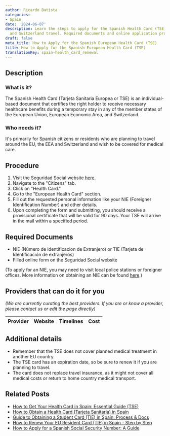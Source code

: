 ```yaml
---
author: Ricardo Batista
categories:
- Spain
date: '2024-06-07'
description: Learn the steps to apply for the Spanish Health Card (TSE) for EU, EEA,
  and Switzerland travel. Required documents and online application process included.
draft: false
meta_title: How to Apply for the Spanish European Health Card (TSE)
title: How to Apply for the Spanish European Health Card (TSE)
translationKey: spain-health_card_renewal
---
```


## Description
### What is it?
The Spanish Health Card (Tarjeta Sanitaria Europea or TSE) is an individual-based document that certifies the right holder to receive necessary healthcare benefits during a temporary stay in any of the member states of the European Union, European Economic Area, and Switzerland.
### Who needs it?
It's primarily for Spanish citizens or residents who are planning to travel around the EU, the EEA and Switzerland and wish to be covered for medical care.

## Procedure
1. Visit the Seguridad Social website [here](https://sede.seg-social.gob.es/).
2. Navigate to the "Citizens" tab.
3. Click on "Health Card."
4. Go to the "European Health Card" section.
5. Fill out the requested personal information like your NIE (Foreigner Identification Number) and other details.
6. Upon completing the form and submitting, you should receive a provisional certificate that will be valid for 90 days. Your TSE will arrive in the mail within a specified period.

## Required Documents
- NIE (Número de Identificacion de Extranjero) or TIE (Tarjeta de Identificación de extranjeros)
- Filled online form on the Seguridad Social website

(To apply for an NIE, you may need to visit local police stations or foreigner offices. More information on obtaining an NIE can be found [here](http://extranjeros.inclusion.gob.es/es/ModelosSolicitudes/Mod_solicitudes2/15-Formulario_NIE_y_certificados.pdf).)

## Providers that can do it for you

_(We are currently curating the best providers. If you are or know a provider, please contact us or edit the page directly)_

| Provider        |     Website     |     Timelines    |       Cost      |
| :-------------: | :-------------: |  :-------------: | :-------------: |

## Additional details
- Remember that the TSE does not cover planned medical treatment in another EU country.
- The TSE card has an expiration date, so be sure to renew it if you are planning to travel.
- The card does not replace travel insurance, as it might not cover all medical costs or return to home country medical transport.


## Related Posts

- [How to Get Your Health Card in Spain: Essential Guide (TSE)](https://tramitit.com/guides/spain/health_card_application/)
- [How to Obtain a Health Card (Tarjeta Sanitaria) in Spain](https://tramitit.com/guides/spain/tarjeta_sanitaria/)
- [Guide to Obtaining a Student Card (TIE) in Spain: Process & Docs](https://tramitit.com/guides/spain/student_card_application/)
- [How to Renew Your EU Resident Card (TIE) in Spain - Step by Step](https://tramitit.com/guides/spain/eu_resident_card_renewal/)
- [How to Apply for a Spanish Social Security Number: A Guide](https://tramitit.com/guides/spain/spanish_social_security_number/)